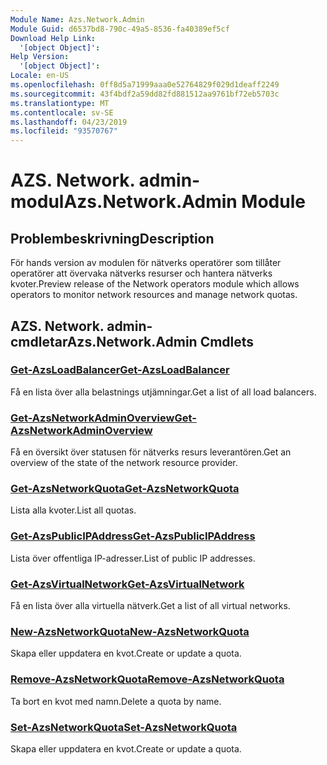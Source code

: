 ```yaml
---
Module Name: Azs.Network.Admin
Module Guid: d6537bd8-790c-49a5-8536-fa40389ef5cf
Download Help Link:
  '[object Object]': 
Help Version:
  '[object Object]': 
Locale: en-US
ms.openlocfilehash: 0ff8d5a71999aaa0e52764829f029d1deaff2249
ms.sourcegitcommit: 43f4bdf2a59dd82fd881512aa9761bf72eb5703c
ms.translationtype: MT
ms.contentlocale: sv-SE
ms.lasthandoff: 04/23/2019
ms.locfileid: "93570767"
---
```

# <span data-ttu-id="1b63f-101">AZS. Network. admin-modul</span><span class="sxs-lookup"><span data-stu-id="1b63f-101">Azs.Network.Admin Module</span></span>
## <span data-ttu-id="1b63f-102">Problembeskrivning</span><span class="sxs-lookup"><span data-stu-id="1b63f-102">Description</span></span>
<span data-ttu-id="1b63f-103">För hands version av modulen för nätverks operatörer som tillåter operatörer att övervaka nätverks resurser och hantera nätverks kvoter.</span><span class="sxs-lookup"><span data-stu-id="1b63f-103">Preview release of the Network operators module which allows operators to monitor network resources and manage network quotas.</span></span>

## <span data-ttu-id="1b63f-104">AZS. Network. admin-cmdletar</span><span class="sxs-lookup"><span data-stu-id="1b63f-104">Azs.Network.Admin Cmdlets</span></span>
### [<span data-ttu-id="1b63f-105">Get-AzsLoadBalancer</span><span class="sxs-lookup"><span data-stu-id="1b63f-105">Get-AzsLoadBalancer</span></span>](Get-AzsLoadBalancer.md)
<span data-ttu-id="1b63f-106">Få en lista över alla belastnings utjämningar.</span><span class="sxs-lookup"><span data-stu-id="1b63f-106">Get a list of all load balancers.</span></span>

### [<span data-ttu-id="1b63f-107">Get-AzsNetworkAdminOverview</span><span class="sxs-lookup"><span data-stu-id="1b63f-107">Get-AzsNetworkAdminOverview</span></span>](Get-AzsNetworkAdminOverview.md)
<span data-ttu-id="1b63f-108">Få en översikt över statusen för nätverks resurs leverantören.</span><span class="sxs-lookup"><span data-stu-id="1b63f-108">Get an overview of the state of the network resource provider.</span></span>

### [<span data-ttu-id="1b63f-109">Get-AzsNetworkQuota</span><span class="sxs-lookup"><span data-stu-id="1b63f-109">Get-AzsNetworkQuota</span></span>](Get-AzsNetworkQuota.md)
<span data-ttu-id="1b63f-110">Lista alla kvoter.</span><span class="sxs-lookup"><span data-stu-id="1b63f-110">List all quotas.</span></span>

### [<span data-ttu-id="1b63f-111">Get-AzsPublicIPAddress</span><span class="sxs-lookup"><span data-stu-id="1b63f-111">Get-AzsPublicIPAddress</span></span>](Get-AzsPublicIPAddress.md)
<span data-ttu-id="1b63f-112">Lista över offentliga IP-adresser.</span><span class="sxs-lookup"><span data-stu-id="1b63f-112">List of public IP addresses.</span></span>

### [<span data-ttu-id="1b63f-113">Get-AzsVirtualNetwork</span><span class="sxs-lookup"><span data-stu-id="1b63f-113">Get-AzsVirtualNetwork</span></span>](Get-AzsVirtualNetwork.md)
<span data-ttu-id="1b63f-114">Få en lista över alla virtuella nätverk.</span><span class="sxs-lookup"><span data-stu-id="1b63f-114">Get a list of all virtual networks.</span></span>

### [<span data-ttu-id="1b63f-115">New-AzsNetworkQuota</span><span class="sxs-lookup"><span data-stu-id="1b63f-115">New-AzsNetworkQuota</span></span>](New-AzsNetworkQuota.md)
<span data-ttu-id="1b63f-116">Skapa eller uppdatera en kvot.</span><span class="sxs-lookup"><span data-stu-id="1b63f-116">Create or update a quota.</span></span>

### [<span data-ttu-id="1b63f-117">Remove-AzsNetworkQuota</span><span class="sxs-lookup"><span data-stu-id="1b63f-117">Remove-AzsNetworkQuota</span></span>](Remove-AzsNetworkQuota.md)
<span data-ttu-id="1b63f-118">Ta bort en kvot med namn.</span><span class="sxs-lookup"><span data-stu-id="1b63f-118">Delete a quota by name.</span></span>

### [<span data-ttu-id="1b63f-119">Set-AzsNetworkQuota</span><span class="sxs-lookup"><span data-stu-id="1b63f-119">Set-AzsNetworkQuota</span></span>](Set-AzsNetworkQuota.md)
<span data-ttu-id="1b63f-120">Skapa eller uppdatera en kvot.</span><span class="sxs-lookup"><span data-stu-id="1b63f-120">Create or update a quota.</span></span>

